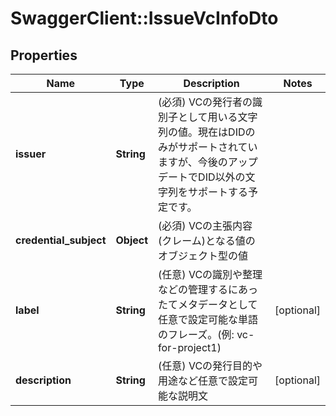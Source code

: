 # SwaggerClient::IssueVcInfoDto

## Properties
Name | Type | Description | Notes
------------ | ------------- | ------------- | -------------
**issuer** | **String** | (必須) VCの発行者の識別子として用いる文字列の値。現在はDIDのみがサポートされていますが、今後のアップデートでDID以外の文字列をサポートする予定です。 | 
**credential_subject** | **Object** | (必須) VCの主張内容(クレーム)となる値のオブジェクト型の値 | 
**label** | **String** | (任意) VCの識別や整理などの管理するにあったてメタデータとして任意で設定可能な単語のフレーズ。(例: vc-for-project1) | [optional] 
**description** | **String** | (任意) VCの発行目的や用途など任意で設定可能な説明文 | [optional] 

